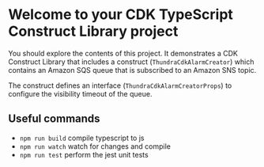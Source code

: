 # Welcome to your CDK TypeScript Construct Library project

You should explore the contents of this project. It demonstrates a CDK Construct Library that includes a construct (`ThundraCdkAlarmCreator`)
which contains an Amazon SQS queue that is subscribed to an Amazon SNS topic.

The construct defines an interface (`ThundraCdkAlarmCreatorProps`) to configure the visibility timeout of the queue.

## Useful commands

* `npm run build`   compile typescript to js
* `npm run watch`   watch for changes and compile
* `npm run test`    perform the jest unit tests
